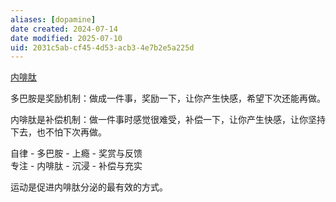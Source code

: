 ```yaml
---
aliases: [dopamine]
date created: 2024-07-14
date modified: 2025-07-10
uid: 2031c5ab-cf45-4d53-acb3-4e7b2e5a225d
---
```


[内啡肽](内啡肽.md)

多巴胺是奖励机制：做成一件事，奖励一下，让你产生快感，希望下次还能再做。

内啡肽是补偿机制：做一件事时感觉很难受，补偿一下，让你产生快感，让你坚持下去，也不怕下次再做。

自律 - 多巴胺 - 上瘾 - 奖赏与反馈  
专注 - 内啡肽 - 沉浸 - 补偿与充实

运动是促进内啡肽分泌的最有效的方式。
